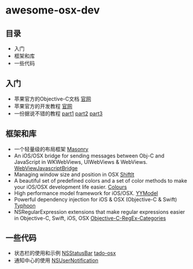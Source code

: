 # awesome-osx-dev


## 目录

* 入门
* 框架和库
* 一些代码

## 入门

* 苹果官方的Objective-C文档 [官网](https://developer.apple.com/library/content/documentation/Cocoa/Conceptual/ProgrammingWithObjectiveC/Introduction/Introduction.html)
* 苹果官方的开发教程 [官网](https://developer.apple.com/library/content/documentation/General/Conceptual/MOSXAppProgrammingGuide/Introduction/Introduction.html)
* 一份据说不错的教程 [part1](https://www.raywenderlich.com/17811/how-to-make-a-simple-mac-app-on-os-x-10-7-tutorial-part-13) [part2](https://www.raywenderlich.com/18319/how-to-make-a-simple-mac-app-on-os-x-10-7-tutorial-part-23) [part3](https://www.raywenderlich.com/18413/how-to-make-a-simple-mac-app-on-os-x-10-7-tutorial-part-33)

## 框架和库

* 一个轻量级的布局框架 [Masonry](https://github.com/SnapKit/Masonry)
* An iOS/OSX bridge for sending messages between Obj-C and JavaScript in WKWebViews, UIWebViews & WebViews. [WebViewJavascriptBridge](https://github.com/marcuswestin/WebViewJavascriptBridge)
* Managing window size and position in OSX [ShiftIt](https://github.com/fikovnik/ShiftIt)
* A beautiful set of predefined colors and a set of color methods to make your iOS/OSX development life easier. [Colours](https://github.com/bennyguitar/Colours)
* High performance model framework for iOS/OSX. [YYModel](https://github.com/ibireme/YYModel)
* Powerful dependency injection for iOS & OSX (Objective-C & Swift) [Typhoon](https://github.com/appsquickly/Typhoon)
* NSRegularExpression extensions that make regular expressions easier in Objective-C, Swift, iOS, OSX [Objective-C-RegEx-Categories](https://github.com/bendytree/Objective-C-RegEx-Categories)

## 一些代码

* 状态栏的使用和示例 [NSStatusBar](http://www.jianshu.com/p/dcaebea291de) [tado-osx](https://github.com/rdougan/tado-osx)
* 通知中心的使用 [NSUserNotification](http://www.tanhao.me/pieces/517.html/)
